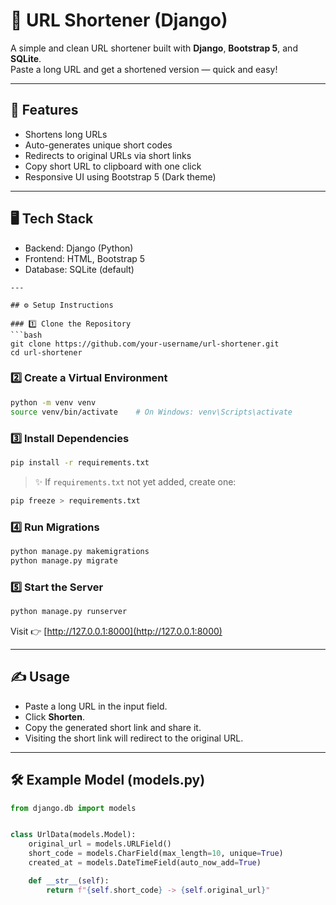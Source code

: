 # 🔗 URL Shortener (Django)

A simple and clean URL shortener built with **Django**, **Bootstrap 5**, and **SQLite**.  
Paste a long URL and get a shortened version — quick and easy!

---

## 🚀 Features

- Shortens long URLs
- Auto-generates unique short codes
- Redirects to original URLs via short links
- Copy short URL to clipboard with one click
- Responsive UI using Bootstrap 5 (Dark theme)

---
## 🖥️ Tech Stack

- Backend: Django (Python)
- Frontend: HTML, Bootstrap 5
- Database: SQLite (default)

```
---

## ⚙️ Setup Instructions

### 1️⃣ Clone the Repository
```bash
git clone https://github.com/your-username/url-shortener.git
cd url-shortener
```

### 2️⃣ Create a Virtual Environment

```bash
python -m venv venv
source venv/bin/activate    # On Windows: venv\Scripts\activate
```

### 3️⃣ Install Dependencies

```bash
pip install -r requirements.txt
```

> ✨ If `requirements.txt` not yet added, create one:

```bash
pip freeze > requirements.txt
```

### 4️⃣ Run Migrations

```bash
python manage.py makemigrations
python manage.py migrate
```

### 5️⃣ Start the Server

```bash
python manage.py runserver
```

Visit 👉 [http://127.0.0.1:8000](http://127.0.0.1:8000)

---

## ✍️ Usage

- Paste a long URL in the input field.
- Click **Shorten**.
- Copy the generated short link and share it.
- Visiting the short link will redirect to the original URL.

---

## 🛠️ Example Model (models.py)

```python
from django.db import models


class UrlData(models.Model):
    original_url = models.URLField()
    short_code = models.CharField(max_length=10, unique=True)
    created_at = models.DateTimeField(auto_now_add=True)

    def __str__(self):
        return f"{self.short_code} -> {self.original_url}"
```

